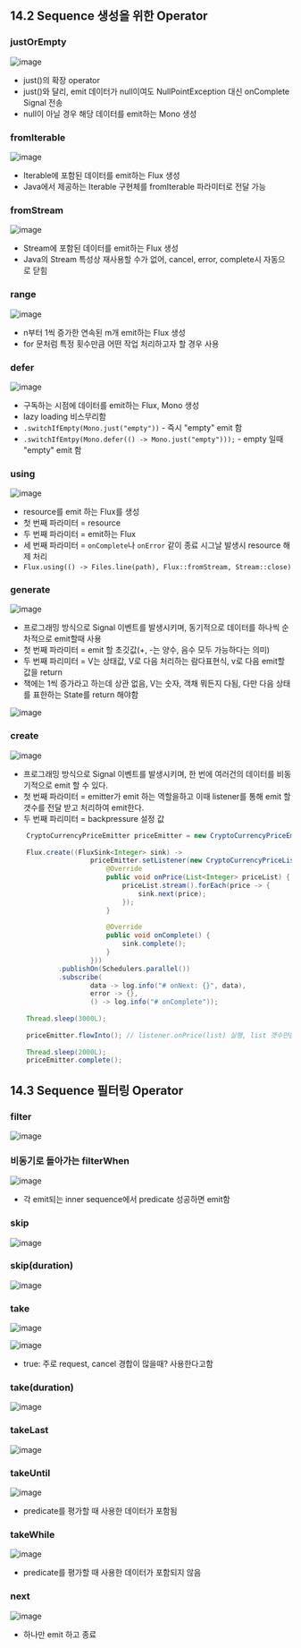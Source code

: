 ## 14.2 Sequence 생성을 위한 Operator
### justOrEmpty
![image](https://github.com/xonmin/D3C/assets/27190617/06735043-bb17-4f8a-b487-fdeb0962fbe7)


- just()의 확장 operator
- just()와 달리, emit 데이터가 null이여도 NullPointException 대신 onComplete Signal 전송
- null이 아닐 경우 해당 데이터를 emit하는 Mono 생성

### fromIterable

![image](https://github.com/xonmin/D3C/assets/27190617/5b988417-98de-44f0-88b9-26e297403735)


- Iterable에 포함된 데이터를 emit하는 Flux 생성
- Java에서 제공하는 Iterable 구현체를 fromIterable 파라미터로 전달 가능

### fromStream

![image](https://github.com/xonmin/D3C/assets/27190617/efff8dda-ded9-4822-8893-8dbcd5cdab61)


- Stream에 포함된 데이터를 emit하는 Flux 생성
- Java의 Stream 특성상 재사용할 수가 없어, cancel, error, complete시 자동으로 닫힘

### range

![image](https://github.com/xonmin/D3C/assets/27190617/79d8543d-6f09-4917-ba74-534d4ce33a94)



- n부터 1씩 증가한 연속된 m개 emit하는 Flux 생성
- for 문처럼 특정 횟수만큼 어떤 작업 처리하고자 할 경우 사용

### defer

![image](https://github.com/xonmin/D3C/assets/27190617/907a4d50-bfef-4c76-8a8e-44324ca48315)

- 구독하는 시점에 데이터를 emit하는 Flux, Mono 생성
- lazy loading 비스무리함
- `.switchIfEmpty(Mono.just("empty"))` - 즉시 "empty" emit 함
- `.switchIfEmtpy(Mono.defer(() -> Mono.just("empty")));` - empty 일때 "empty" emit 함 

### using

![image](https://github.com/xonmin/D3C/assets/27190617/394898ff-1b8b-4b10-94d9-2f8c80c3e3d2)

- resource를 emit 하는 Flux를 생성
- 첫 번째 파라미터 = resource 
- 두 번째 파라미터 = emit하는 Flux
- 세 번째 파라미터 = `onComplete`나 `onError` 같이 종료 시그날 발생시 resource 해제 처리
- `Flux.using(() -> Files.line(path), Flux::fromStream, Stream::close)`

### generate

![image](https://github.com/xonmin/D3C/assets/27190617/00fe3f6b-edd6-48af-8e42-9bc33b94a529)


- 프로그래밍 방식으로 Signal 이벤트를 발생시키며, 동기적으로 데이터를 하나씩 순차적으로 emit할때 사용
- 첫 번째 파라미터 = emit 할 초깃값(+, -는 양수, 음수 모두 가능하다는 의미)
- 두 번째 파리미터 = V는 상태값, V로 다음 처리하는 람다표현식, v로 다음 emit할 값을 return
- 책에는 1씩 증가라고 하는데 상관 없음, V는 숫자, 객채 뭐든지 다됨, 다만 다음 상태를 표한하는 State를 return 해야함

![image](https://github.com/xonmin/D3C/assets/27190617/5fcd7007-98fd-45dd-8de5-a94f9bb244b6)


### create

![image](https://github.com/xonmin/D3C/assets/27190617/61720e9a-d4e0-42eb-9062-4fd5f40fb978)

- 프로그래밍 방식으로 Signal 이벤트를 발생시키며, 한 번에 여러건의 데이터를 비동기적으로 emit 할 수 있다.
- 첫 번째 파라미터 = emitter가 emit 하는 역할을하고 이때 listener를 통해 emit 할 갯수를 전달 받고 처리하여 emit한다. 
- 두 번째 파리미터 = backpressure 설정 값

```java
    CryptoCurrencyPriceEmitter priceEmitter = new CryptoCurrencyPriceEmitter();
    
    Flux.create((FluxSink<Integer> sink) ->
                    priceEmitter.setListener(new CryptoCurrencyPriceListener() {
                        @Override
                        public void onPrice(List<Integer> priceList) {
                            priceList.stream().forEach(price -> {
                                sink.next(price);
                            });
                        }
    
                        @Override
                        public void onComplete() {
                            sink.complete();
                        }
                    }))
            .publishOn(Schedulers.parallel())
            .subscribe(
                    data -> log.info("# onNext: {}", data),
                    error -> {},
                    () -> log.info("# onComplete"));
    
    Thread.sleep(3000L);
    
    priceEmitter.flowInto(); // listener.onPrice(list) 실행, list 갯수만큼 emit
    
    Thread.sleep(2000L);
    priceEmitter.complete();
```

## 14.3 Sequence 필터링 Operator

### filter

![image](https://github.com/xonmin/D3C/assets/27190617/2aa634cd-7a72-4568-a28a-e145f5dffa4e)

### 비동기로 돌아가는 filterWhen

![image](https://github.com/xonmin/D3C/assets/27190617/cf1b82dd-6683-4f00-8af4-b861192adf76)

- 각 emit되는 inner sequence에서 predicate 성공하면 emit함

### skip

![image](https://github.com/xonmin/D3C/assets/27190617/cee03336-51f3-439a-ba11-21fb93f4668b)

### skip(duration)

![image](https://github.com/xonmin/D3C/assets/27190617/4e4a2426-c1f8-4ffa-9558-02f9db82b06b)

### take 

![image](https://github.com/xonmin/D3C/assets/27190617/7963428b-a1db-4d3b-ae0f-f35f3c589772)

![image](https://github.com/xonmin/D3C/assets/27190617/3ff2f672-ed00-4be9-913f-8f906314703a)
- true: 주로 request, cancel 경합이 많을때? 사용한다고함 

### take(duration)

![image](https://github.com/xonmin/D3C/assets/27190617/e4d637ab-97bb-481d-afbe-9d4ebc2a8275)

### takeLast

![image](https://github.com/xonmin/D3C/assets/27190617/6fc2f426-cc17-4ce3-a1df-421c2a55972b)

### takeUntil

![image](https://github.com/xonmin/D3C/assets/27190617/38825a9f-3045-4c26-93e1-2cecf4f2d897)

- predicate를 평가할 때 사용한 데이터가 포함됨

### takeWhile
![image](https://github.com/xonmin/D3C/assets/27190617/5063f351-5950-4dbb-93bc-fd8fa45bd893)

- predicate를 평가할 때 사용한 데이터가 포함되지 않음

### next

![image](https://github.com/xonmin/D3C/assets/27190617/548e1e07-163a-466b-95a0-c9f40f1e2f3d)

- 하나만 emit 하고 종료
